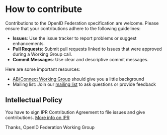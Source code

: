 # How to contribute

Contributions to the OpenID Federation specification are welcome. Please ensure that your contributions adhere to the following guidelines:

- **Issues**: Use the issue tracker to report problems or suggest enhancements.
- **Pull Requests**: Submit pull requests linked to Issues that were approved during a Working Group call.
- **Commit Messages**: Use clear and descriptive commit messages.

Here are some important resources:

  * [AB/Connect Working Group](https://openid.net/wg/connect/) should give you a little background
  * Mailing list: Join our [mailing list](https://lists.openid.net/mailman/listinfo/openid-specs-ab) to ask questions or provide feedback

## Intellectual Policy

You have to sign IPR Contribution Agreement to file issues and give contributions. [More info on IPR](http://openid.net/intellectual-property/)

Thanks,
OpenID Federation Working Group

